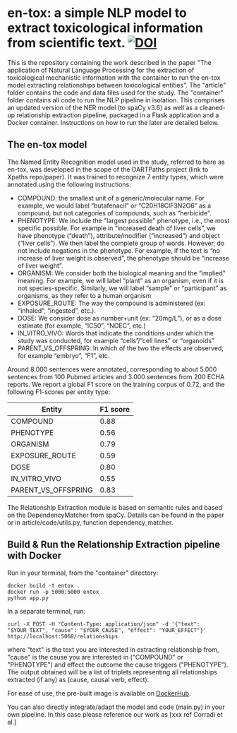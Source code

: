 # en-tox: a simple NLP model to extract toxicological information from scientific text. [![DOI](https://zenodo.org/badge/731658957.svg)](https://zenodo.org/doi/10.5281/zenodo.10610596)


This is the repository containing the work described in the paper "The application of Natural Language Processing for the extraction of toxicological mechanistic information with the container to run the en-tox model extracting relationships between toxicological entities". The "article" folder contains the code  and data files used for the study. The "container" folder contains all code to run the NLP pipeline in isolation. This comprises an updated version of the NER model (to spaCy v3.6) as well as a cleaned-up relationship extraction pipeline, packaged in a Flask application and a Docker container. Instructions on how to run the later are detailed below.

## The en-tox model

The Named Entity Recognition model used in the study, referred to here as en-tox, was developed in the scope of the DARTPaths project (link to Xpaths repo/paper). It was trained to recognize 7 entity types, which were annotated using the following instructions:
* COMPOUND: the smallest unit of a generic/molecular name. For example, we would label “butafenacil” or “C20H18ClF3N2O6” as a compound, but not categories of compounds, such as “herbicide”.
* PHENOTYPE: We include the "largest possible" phenotype, i.e., the most specific possible. For example in “increased death of liver cells”, we have phenotype (“death”), attribute/modifier (“increased”) and object (“liver cells”). We then label the complete group of words. However, do not include negations in the phenotype. For example, if the text is “no increase of liver weight is observed”, the phenotype should be “increase of liver weight”.
* ORGANISM: We consider both the biological meaning and the “implied” meaning. For example, we will label “plant” as an organism, even if it is not species-specific. Similarly, we will label “sample” or “participant” as organisms, as they refer to a human organism
* EXPOSURE_ROUTE: The way the compound is administered (ex: “inhaled”, “ingested”, etc.).
* DOSE: We consider dose as number+unit (ex: “20mg/L”), or as a dose estimate (for example, “IC50”, “NOEC”, etc.)
* IN_VITRO_VIVO: Words that indicate the conditions under which the study was conducted, for example “cells”/”cell lines” or “organoids”
* PARENT_VS_OFFSPRING: In which of the two the effects are observed, for example “embryo”, “F1”, etc.

Around 8.000 sentences were annotated, corresponding to about 5.000 sentences from 100 Pubmed articles and 3.000 sentences from 200 ECHA reports.
We report a global F1 score  on the training corpus of 0.72, and the following F1-scores per entity type:

| Entity              | F1 score |
| ------------------- | -------- |
| COMPOUND            | 0.88     |
| PHENOTYPE           | 0.56     |
| ORGANISM            | 0.79     |
| EXPOSURE_ROUTE      | 0.59     |
| DOSE                | 0.80     |
| IN_VITRO_VIVO       | 0.55     |
| PARENT_VS_OFFSPRING | 0.83     |

The Relationship Extraction module is based on semantic rules and based on the DependencyMatcher from spaCy. Details can be found in the paper or in article/code/utils.py, function dependency_matcher.

## Build & Run the Relationship Extraction pipeline with Docker

Run in your terminal, from the "container" directory:

```
docker build -t entox .
docker run -p 5000:5000 entox
python app.py
```

In a separate terminal, run:

```
curl -X POST -H "Content-Type: application/json" -d '{"text": "$YOUR_TEXT", "cause": "$YOUR_CAUSE", "effect": "YOUR_EFFECT"}' http://localhost:5068/relationships
```

where "text" is the text you are interested in extracting relationship from, "cause" is the cause you are interested in ("COMPOUND" or "PHENOTYPE") and effect the outcome the cause triggers ("PHENOTYPE").
The output obtained will be a list of triplets representing all relationships extracted (if any) as (cause, causal verb, effect).

For ease of use, the pre-built image is available on [DockerHub](https://hub.docker.com/repository/docker/marieco/entox/general).

You can also directly integrate/adapt the model and code (main.py) in your own pipeline. In this case please reference our work as [xxx ref Corradi et al.]
